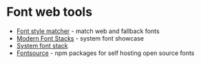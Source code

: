 # Font web tools

- [Font style matcher](https://meowni.ca/font-style-matcher/) - match web and fallback fonts
- [Modern Font Stacks](https://modernfontstacks.com/) - system font showcase
- [System font stack](https://systemfontstack.com/)
- [Fontsource](https://fontsource.org/) - npm packages for self hosting open source fonts
